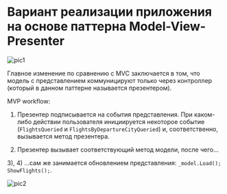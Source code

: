 # Вариант реализации приложения на основе паттерна Model-View-Presenter

![pic1](https://github.com/ar1st0crat/OODesignCaseStudies/blob/master/Images/MVP_diagram.png)

Главное изменение по сравнению с MVC заключается в том, что модель с представлением коммуницируют только через контроллер (который в данном паттерне называется презентером).

MVP workflow:

1) Презентер подписывается на события представления. При каком-либо действии пользователя инициируется некоторое событие (```FlightsQueried``` и ```FlightsByDepartureCityQueried```) и, соответственно, вызывается метод презентера.

2) Презентер вызывает соответствующий метод модели, после чего...

3), 4) ...сам же занимается обновлением представления: ```_model.Load(); ShowFlights();```.

![pic2](https://github.com/ar1st0crat/OODesignCaseStudies/blob/master/Images/AirportAppMVP.png)